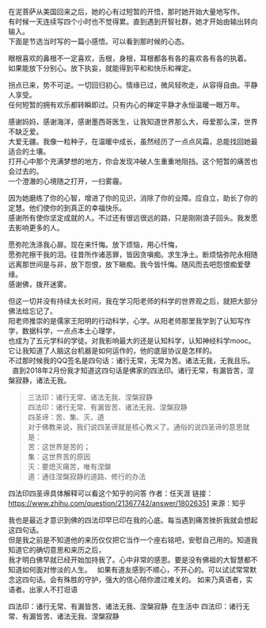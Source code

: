 
在泥菩萨从美国回来之后，她的心有过短暂的开悟，那时她开始大量地写作。    
有时候一天连续写四个小时也不觉得累。直到遇到开智社群，她才开始由输出转向输入。    
下面是节选当时写的一篇小感悟。可以看到那时候的心态。    


眼根喜欢的鼻根不一定喜欢，舌根，身根，耳根都各有各的喜欢各有各的执着。  
如果能放下分别心。放下执妄，就能得到平和和快乐和禅定。  

拐点已来，势不可逆。一切回归初心。情缘已过，微风轻吹走，从容得自由。平静人享受。  
任何短暂的拥有欢乐都转瞬即过。只有内心的禅定平静才永恒温暖一眼万年。  

感谢妈妈，感谢海洋，感谢墨西哥医生，让我知道世界那么大，母爱那么深，世界不缺乏爱。  
大爱无疆。我像一粒种子，在温暖中成长，虽然经历了一点点风霜，总能找回她最适合的土壤。    
打开心中那个充满梦想的地方，你会发现冲破人生重重地阻挡。这个短暂的痛苦也会过去的。  
一个澄澈的心境随之打开，一扫雾霾。  


因为她磨练了你的心智，增进了你的见识，消除了你的业障。应自立，助长了你的定慧。他们使你的到真正的幸福快乐。    
感谢所有使你坚定成就的人。不过还有很远很远的路，只是刚刚浪子回头。我发愿去影响更多的人。  


愿弥陀洗涤我心扉。现在来忏悔。放下烦恼，用心忏悔，  
愿弥陀擦干我的泪。往昔所作诸恶罪，皆因贪嗔痴。求生净土。断烦恼弥陀永相随  
远离那世间是与非，放下怨恨，放下瞋痴。我今皆忏悔。随风而去吧怨恨痴爱孽缘。  
感谢佛，拨开迷雾。   


但这一切并没有持续太长时间，我在学习阳老师的科学的世界观之后，就把大部分佛法给忘记了。    
阳老师推崇的是儒家王阳明的行动科学，心学。从阳老师那里我学到了认知写作学，数据科学，一点点本土心理学，   
也成为了五元学科的学徒。对我影响最大的还是认知科学，认知神经科学mooc。   
它让我知道了人脑这台机器是如何运作的，他的底层协议是怎样的。  
不过那时候我的QQ签名是四句话：诸行无常，无常为苦。诸法无我，无我且乐。      
直到2018年2月份我才知道这四句话是佛家的四法印。诸行无常，有漏皆苦，涅槃寂静，诸法无我。

>三法印：诸行无常、诸法无我、涅槃寂静  
四法印：诸行无常、有漏皆苦、诸法无我、涅槃寂静  
四圣谛：苦、集、灭、道  
对于佛教来说，我们说四圣谛就是核心教义了。通俗的说四圣谛的意思就是：    
苦：这世界是苦的；    
集：这世界苦的原因    
灭：要熄灭痛苦，唯有涅槃    
道：通往涅槃寂静的道路、修行的办法    

四法印四圣谛具体解释可以看这个知乎的问答
作者：任天涯
链接：https://www.zhihu.com/question/21367742/answer/18026351
来源：知乎

我也是最近才意识到佛的四法印早已印在我的心底。每当遇到痛苦挫折我就会想起这四句话。  
但是我之前是不知道他的来历仅仅把它当作一个座右铭吧，安慰自己用的。知道我知道它的确切意思和来历之后，  
我才明白佛早就已经开始加持我了。心中非常的感恩。要是没有佛祖的大智慧都不知道如何面对惨淡的人生。  
如果有道友感到不顺心，不开心的。可以试试常常默念这四句话。会有殊胜的守护，强大的信心陪你渡过难关的。
如来乃真语者，实语者。出家人不打诳语

四法印：诸行无常、有漏皆苦、诸法无我、涅槃寂静  在生活中
四法印：诸行无常、有漏皆苦、诸法无我、涅槃寂静  
